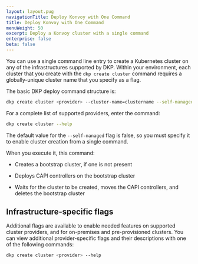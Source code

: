 ```yaml
---
layout: layout.pug
navigationTitle: Deploy Konvoy with One Command
title: Deploy Konvoy with One Command
menuWeight: 50
excerpt: Deploy a Konvoy cluster with a single command
enterprise: false
beta: false
---
```

You can use a single command line entry to create a Kubernetes cluster on any of the infrastructures supported by DKP. Within your environment, each cluster that you create with the `dkp create cluster` command requires a globally-unique cluster name that you specify as a flag.

The basic DKP deploy command structure is:

```bash
dkp create cluster <provider> --cluster-name=clustername --self-managed --flag1=value --flag2=value ... --flagn=value
```

For a complete list of supported providers, enter the command:

```bash
dkp create cluster --help
```

The default value for the  `--self-managed` flag is false, so you must specify it to enable cluster creation from a single command.

When you execute it, this command:

-   Creates a bootstrap cluster, if one is not present

-   Deploys CAPI controllers on the bootstrap cluster

-   Waits for the cluster to be created, moves the CAPI controllers, and deletes the bootstrap cluster

## Infrastructure-specific flags

Additional flags are available to enable needed features on supported cluster providers, and for on-premises and pre-provisioned clusters. You can view additional provider-specific flags and their descriptions with one of the following commands:

```bash
dkp create cluster <provider> --help
```

